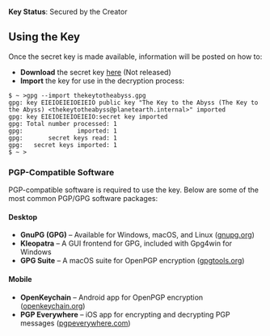 **Key Status**: Secured by the Creator

## Using the Key
Once the secret key is made available, information will be posted on how to:  

- **Download** the secret key [here](thekeytotheabyss.gpg) (Not released)
- **Import** the key for use in the decryption process:
```
$ ~ >gpg --import thekeytotheabyss.gpg
gpg: key EIEIOEIEIOEIEIO public key "The Key to the Abyss (The Key to the Abyss) <thekeytotheabyss@planetearth.internal>" imported
gpg: key EIEIOEIEIOEIEIO:secret key imported
gpg: Total number processed: 1
gpg:               imported: 1
gpg:       secret keys read: 1
gpg:   secret keys imported: 1
$ ~ >
```  
### PGP-Compatible Software  
PGP-compatible software is required to use the key.  Below are some of the most common PGP/GPG software packages:  

#### **Desktop**  
- **GnuPG (GPG)** – Available for Windows, macOS, and Linux ([gnupg.org](https://gnupg.org))  
- **Kleopatra** – A GUI frontend for GPG, included with Gpg4win for Windows  
- **GPG Suite** – A macOS suite for OpenPGP encryption ([gpgtools.org](https://gpgtools.org))  

#### **Mobile**  
- **OpenKeychain** – Android app for OpenPGP encryption ([openkeychain.org](https://www.openkeychain.org))  
- **PGP Everywhere** – iOS app for encrypting and decrypting PGP messages ([pgpeverywhere.com](https://pgpeverywhere.com))  
